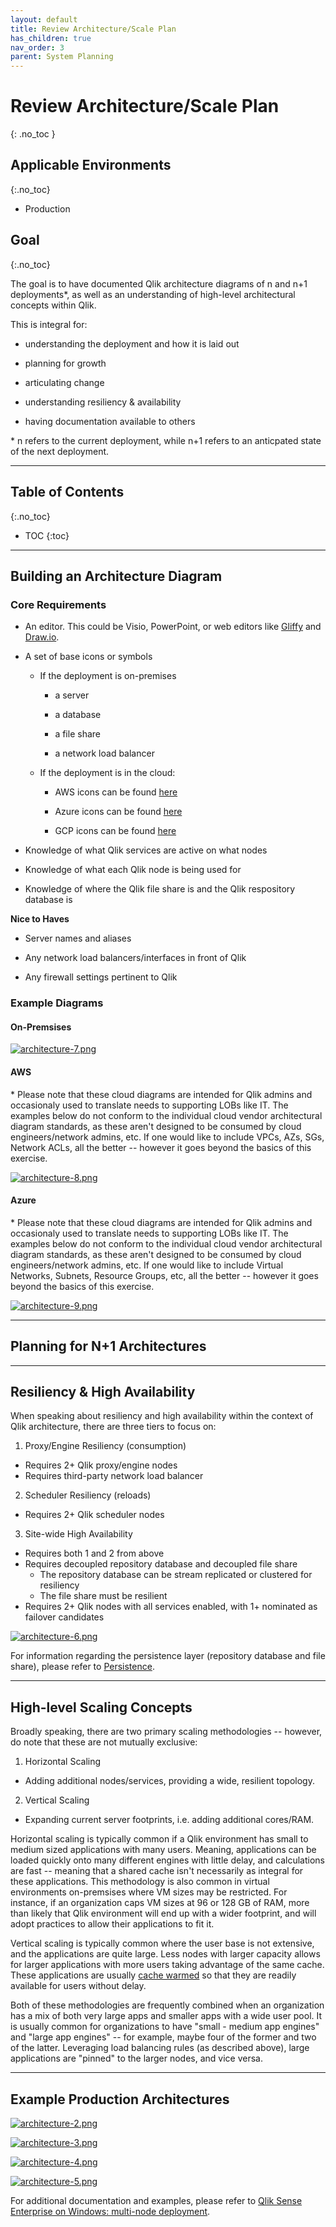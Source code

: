 ```yaml
---
layout: default
title: Review Architecture/Scale Plan
has_children: true
nav_order: 3
parent: System Planning
---
```


# Review Architecture/Scale Plan
{: .no_toc }

## Applicable Environments
{:.no_toc}

- Production 

## Goal
{:.no_toc}

The goal is to have documented Qlik architecture diagrams of n and n+1 deployments*, as well as an understanding of high-level architectural concepts within Qlik.

This is integral for:

- understanding the deployment and how it is laid out

- planning for growth

- articulating change

- understanding resiliency & availability

- having documentation available to others


\* n refers to the current deployment, while n+1 refers to an anticpated state of the next deployment.

-------------------------

## Table of Contents
{:.no_toc}

* TOC
{:toc}

-------------------------

## Building an Architecture Diagram

### Core Requirements
- An editor. This could be Visio, PowerPoint, or web editors like [Gliffy](https://gliffy.com) and [Draw.io](https://draw.io).

- A set of base icons or symbols

  - If the deployment is on-premises
  
    - a server
        
    - a database
        
    - a file share
        
    - a network load balancer
    
  - If the deployment is in the cloud:
  
    - AWS icons can be found [here](https://aws.amazon.com/architecture/icons/)
    
    - Azure icons can be found [here](https://www.microsoft.com/en-us/download/details.aspx?id=41937)
    
    - GCP icons can be found [here](https://cloud.google.com/icons)
    
- Knowledge of what Qlik services are active on what nodes

- Knowledge of what each Qlik node is being used for

- Knowledge of where the Qlik file share is and the Qlik respository database is

**Nice to Haves**

- Server names and aliases

- Any network load balancers/interfaces in front of Qlik

- Any firewall settings pertinent to Qlik

### Example Diagrams

#### On-Premsises

[![architecture-7.png](images/architecture-7.png)](https://raw.githubusercontent.com/qs-admin-guide/qs-admin-guide/master/docs/system_planning/images/architecture-7.png)

#### AWS

\* Please note that these cloud diagrams are intended for Qlik admins and occasionaly used to translate needs to supporting LOBs like IT. The examples below do not conform to the individual cloud vendor architectural diagram standards, as these aren't designed to be consumed by cloud engineers/network admins, etc. If one would like to include VPCs, AZs, SGs, Network ACLs, all the better -- however it goes beyond the basics of this exercise.

[![architecture-8.png](images/architecture-8.png)](https://raw.githubusercontent.com/qs-admin-guide/qs-admin-guide/master/docs/system_planning/images/architecture-8.png)

#### Azure

\* Please note that these cloud diagrams are intended for Qlik admins and occasionaly used to translate needs to supporting LOBs like IT. The examples below do not conform to the individual cloud vendor architectural diagram standards, as these aren't designed to be consumed by cloud engineers/network admins, etc. If one would like to include Virtual Networks, Subnets, Resource Groups, etc, all the better -- however it goes beyond the basics of this exercise.

[![architecture-9.png](images/architecture-9.png)](https://raw.githubusercontent.com/qs-admin-guide/qs-admin-guide/master/docs/system_planning/images/architecture-9.png)

-------------------------

## Planning for N+1 Architectures



-------------------------

## Resiliency & High Availability

When speaking about resiliency and high availability within the context of Qlik architecture, there are three tiers to focus on:

1. Proxy/Engine Resiliency (consumption)
  - Requires 2+ Qlik proxy/engine nodes
  - Requires third-party network load balancer
  
2. Scheduler Resiliency (reloads)
  - Requires 2+ Qlik scheduler nodes
  
3. Site-wide High Availability
  - Requires both 1 and 2 from above
  - Requires decoupled repository database and decoupled file share
    - The repository database can be stream replicated or clustered for resiliency
    - The file share must be resilient
  - Requires 2+ Qlik nodes with all services enabled, with 1+ nominated as failover candidates
  
[![architecture-6.png](images/architecture-6.png)](https://raw.githubusercontent.com/qs-admin-guide/qs-admin-guide/master/docs/system_planning/images/architecture-6.png)

For information regarding the persistence layer (repository database and file share), please refer to [Persistence](https://help.qlik.com/en-US/sense-admin/Subsystems/DeployAdministerQSE/Content/Sense_DeployAdminister/QSEoW/Deploy_QSEoW/Persistence.htm).

-------------------------

## High-level Scaling Concepts

Broadly speaking, there are two primary scaling methodologies -- however, do note that these are not mutually exclusive:

1. Horizontal Scaling
  - Adding additional nodes/services, providing a wide, resilient topology.
  
2. Vertical Scaling
  - Expanding current server footprints, i.e. adding additional cores/RAM.

Horizontal scaling is typically common if a Qlik environment has small to medium sized applications with many users. Meaning, applications can be loaded quickly onto many different engines with little delay, and calculations are fast -- meaning that a shared cache isn't necessarily as integral for these applications. This methodology is also common in virtual environments on-premsises where VM sizes may be restricted. For instance, if an organization caps VM sizes at 96 or 128 GB of RAM, more than likely that Qlik environment will end up with a wider footprint, and will adopt practices to allow their applications to fit it.

Vertical scaling is typically common where the user base is not extensive, and the applications are quite large. Less nodes with larger capacity allows for larger applications with more users taking advantage of the same cache. These applications are usually [cache warmed](../tooling_appendix/cache_warming.md) so that they are readily available for users without delay.

Both of these methodologies are frequently combined when an organization has a mix of both very large apps and smaller apps with a wide user pool. It is usually common for organizations to have "small - medium app engines" and "large app engines" -- for example, maybe four of the former and two of the latter. Leveraging load balancing rules (as described above), large applications are "pinned" to the larger nodes, and vice versa.

-------------------------

## Example Production Architectures

[![architecture-2.png](images/architecture-2.png)](https://raw.githubusercontent.com/qs-admin-guide/qs-admin-guide/master/docs/system_planning/images/architecture-2.png)

[![architecture-3.png](images/architecture-3.png)](https://raw.githubusercontent.com/qs-admin-guide/qs-admin-guide/master/docs/system_planning/images/architecture-3.png)

[![architecture-4.png](images/architecture-4.png)](https://raw.githubusercontent.com/qs-admin-guide/qs-admin-guide/master/docs/system_planning/images/architecture-4.png)

[![architecture-5.png](images/architecture-5.png)](https://raw.githubusercontent.com/qs-admin-guide/qs-admin-guide/master/docs/system_planning/images/architecture-5.png)

For additional documentation and examples, please refer to [Qlik Sense Enterprise on Windows: multi-node deployment](https://help.qlik.com/en-US/sense-admin/February2020/Subsystems/DeployAdministerQSE/Content/Sense_DeployAdminister/QSEoW/Deploy_QSEoW/Enterprise-deployment.htm).

